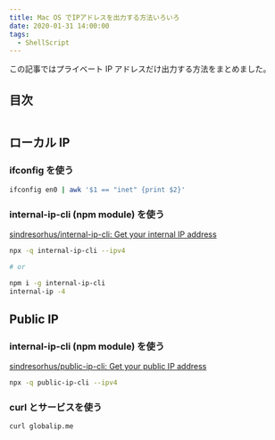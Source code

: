 ```yaml
---
title: Mac OS でIPアドレスを出力する方法いろいろ
date: 2020-01-31 14:00:00
tags:
  - ShellScript
---
```


この記事ではプライベート IP アドレスだけ出力する方法をまとめました。

## 目次

```toc

```

## ローカル IP

### ifconfig を使う

```sh
ifconfig en0 | awk '$1 == "inet" {print $2}'
```

### internal-ip-cli (npm module) を使う

[sindresorhus/internal\-ip\-cli: Get your internal IP address](https://github.com/sindresorhus/internal-ip-cli)

```sh
npx -q internal-ip-cli --ipv4

# or

npm i -g internal-ip-cli
internal-ip -4
```

## Public IP

### internal-ip-cli (npm module) を使う

[sindresorhus/public\-ip\-cli: Get your public IP address](https://github.com/sindresorhus/public-ip-cli)

```sh
npx -q public-ip-cli --ipv4
```

### curl とサービスを使う

```sh
curl globalip.me
```

